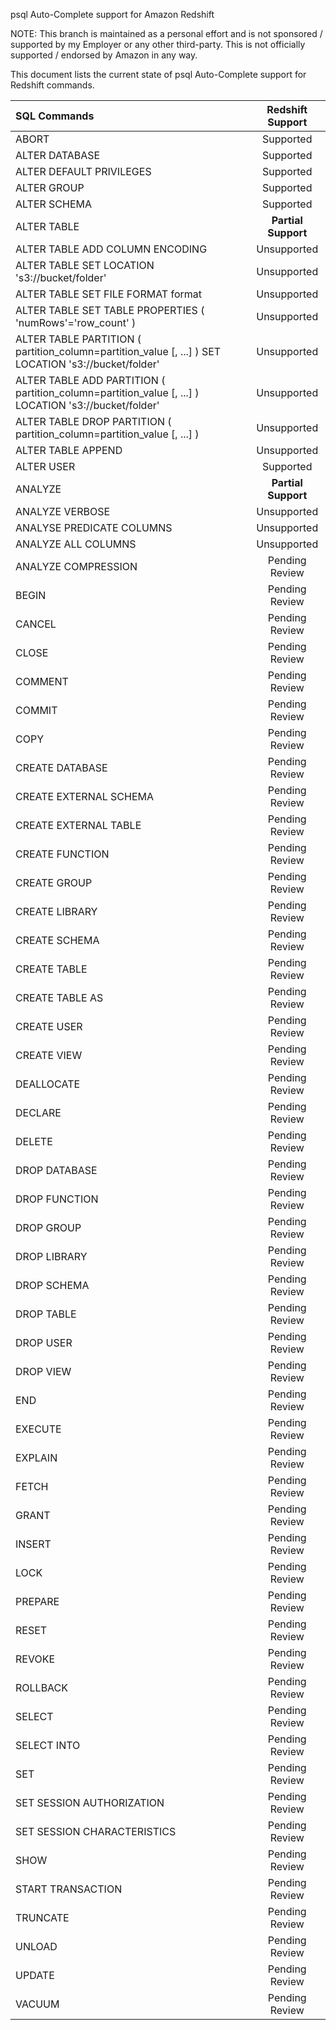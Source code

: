 psql Auto-Complete support for Amazon Redshift

NOTE: This branch is maintained as a personal effort and is not sponsored / supported by my Employer or any other third-party. This is not officially supported / endorsed by Amazon in any way.

This document lists the current state of psql Auto-Complete support for Redshift commands.

SQL Commands | Redshift Support
:----------- |:-------:
ABORT | Supported
ALTER DATABASE | Supported
ALTER DEFAULT PRIVILEGES | Supported
ALTER GROUP | Supported
ALTER SCHEMA | Supported
ALTER TABLE | **Partial Support**
ALTER TABLE ADD COLUMN ENCODING | Unsupported
ALTER TABLE SET LOCATION 's3://bucket/folder' | Unsupported
ALTER TABLE SET FILE FORMAT format | Unsupported
ALTER TABLE SET TABLE PROPERTIES ( 'numRows'='row_count' ) | Unsupported
ALTER TABLE PARTITION ( partition_column=partition_value [, ...] ) SET LOCATION 's3://bucket/folder' | Unsupported
ALTER TABLE ADD PARTITION ( partition_column=partition_value [, ...] ) LOCATION 's3://bucket/folder' | Unsupported
ALTER TABLE DROP PARTITION ( partition_column=partition_value [, ...] ) | Unsupported
ALTER TABLE APPEND | Unsupported
ALTER USER | Supported
ANALYZE | **Partial Support**
ANALYZE VERBOSE | Unsupported
ANALYSE PREDICATE COLUMNS | Unsupported
ANALYZE ALL COLUMNS | Unsupported
ANALYZE COMPRESSION | Pending Review
BEGIN | Pending Review
CANCEL | Pending Review
CLOSE | Pending Review
COMMENT | Pending Review
COMMIT | Pending Review
COPY | Pending Review
CREATE DATABASE | Pending Review
CREATE EXTERNAL SCHEMA | Pending Review
CREATE EXTERNAL TABLE | Pending Review
CREATE FUNCTION | Pending Review
CREATE GROUP | Pending Review
CREATE LIBRARY | Pending Review
CREATE SCHEMA | Pending Review
CREATE TABLE | Pending Review
CREATE TABLE AS | Pending Review
CREATE USER | Pending Review
CREATE VIEW | Pending Review
DEALLOCATE | Pending Review
DECLARE | Pending Review
DELETE | Pending Review
DROP DATABASE | Pending Review
DROP FUNCTION | Pending Review
DROP GROUP | Pending Review
DROP LIBRARY | Pending Review
DROP SCHEMA | Pending Review
DROP TABLE | Pending Review
DROP USER | Pending Review
DROP VIEW | Pending Review
END | Pending Review
EXECUTE | Pending Review
EXPLAIN | Pending Review
FETCH | Pending Review
GRANT | Pending Review
INSERT | Pending Review
LOCK | Pending Review
PREPARE | Pending Review
RESET | Pending Review
REVOKE | Pending Review
ROLLBACK | Pending Review
SELECT | Pending Review
SELECT INTO | Pending Review
SET | Pending Review
SET SESSION AUTHORIZATION | Pending Review
SET SESSION CHARACTERISTICS | Pending Review
SHOW | Pending Review
START TRANSACTION | Pending Review
TRUNCATE | Pending Review
UNLOAD | Pending Review
UPDATE | Pending Review
VACUUM | Pending Review

